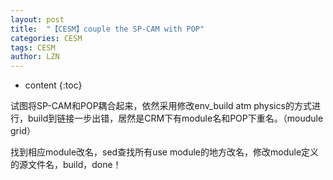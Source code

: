 ```yaml
---
layout: post
title:  "【CESM】couple the SP-CAM with POP" 
categories: CESM
tags: CESM
author: LZN
---
```


* content
{:toc}

试图将SP-CAM和POP耦合起来，依然采用修改env_build atm physics的方式进行，build到链接一步出错，居然是CRM下有module名和POP下重名。（moudule grid）

找到相应module改名，sed查找所有use module的地方改名，修改module定义的源文件名，build，done！